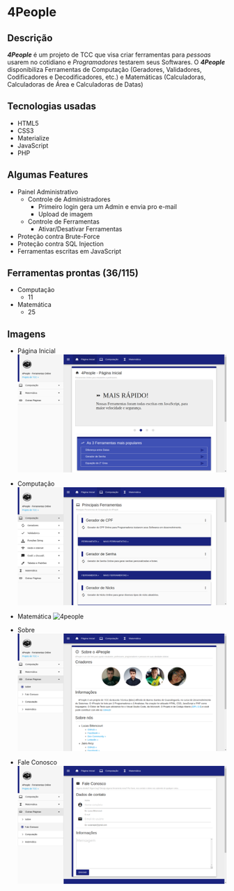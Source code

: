 # 4People

## Descrição
  **_4People_** é um projeto de TCC que visa criar ferramentas para _pessoas_ usarem no cotidiano e _Programadores_ testarem seus Softwares.
  O **_4People_** disponibiliza Ferramentas de Computação (Geradores, Validadores, Codificadores e Decodificadores, etc.) e Matemáticas (Calculadoras, Calculadoras de Área e Calculadoras de Datas)

## Tecnologias usadas
- HTML5
- CSS3
- Materialize
- JavaScript
- PHP

## Algumas Features
- Painel Administrativo
	- Controle de Administradores
		- Primeiro login gera um Admin e envia pro e-mail
		- Upload de imagem
	- Controle de Ferramentas
		- Ativar/Desativar Ferramentas
- Proteção contra Brute-Force
- Proteção contra SQL Injection
- Ferramentas escritas em JavaScript

## Ferramentas prontas (36/115)
- Computação
	- 11
- Matemática
	- 25

## Imagens
- Página Inicial
![4people](assets/images/README_images/4People.png "4People - Início")

- Computação
![4people](assets/images/README_images/Computação.png "4People - Início")

- Matemática
![4people](assets/images/README_images/Matemática.png "4People - Início")

- Sobre
![4people](assets/images/README_images/Sobre.png "4People - Início")

- Fale Conosco
![4people](assets/images/README_images/Fale_Conosco.png "4People - Início")